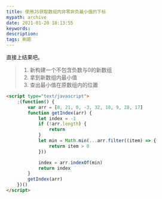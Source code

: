 ```yaml
---
title: 使用JS获取数组内非零非负最小值的下标
mypath: archive
date: 2021-01-20 18:13:55
keywords:
description:
tags: 刷题
---
```


直接上结果吧。

> 1. 新构建一个不包含负数与0的新数组
> 2. 拿到新数组内最小值
> 3. 查出最小值在原数组内的位置

<!-- more -->

```html
<script type="text/javascript">
    ;(function() {
        var arr = [8, 21, 0, -3, 32, 18, 9, 28, 17]
        function getIndex(arr) {
            let index = -1
            if (!arr.length) {
                return 
            }
            let min = Math.min(...arr.filter((item) => {
                return item > 0
            }))

            index = arr.indexOf(min)
            return index
        }
        getIndex(arr)
    })()
</script>
```
